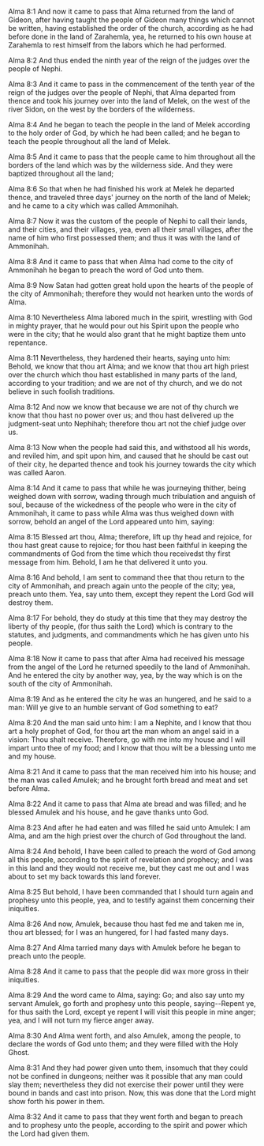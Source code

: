 Alma 8:1 And now it came to pass that Alma returned from the land of
Gideon, after having taught the people of Gideon many things which
cannot be written, having established the order of the church, according
as he had before done in the land of Zarahemla, yea, he returned to his
own house at Zarahemla to rest himself from the labors which he had
performed.

Alma 8:2 And thus ended the ninth year of the reign of the judges over
the people of Nephi.

Alma 8:3 And it came to pass in the commencement of the tenth year of
the reign of the judges over the people of Nephi, that Alma departed
from thence and took his journey over into the land of Melek, on the
west of the river Sidon, on the west by the borders of the wilderness.

Alma 8:4 And he began to teach the people in the land of Melek according
to the holy order of God, by which he had been called; and he began to
teach the people throughout all the land of Melek.

Alma 8:5 And it came to pass that the people came to him throughout all
the borders of the land which was by the wilderness side. And they were
baptized throughout all the land;

Alma 8:6 So that when he had finished his work at Melek he departed
thence, and traveled three days' journey on the north of the land of
Melek; and he came to a city which was called Ammonihah.

Alma 8:7 Now it was the custom of the people of Nephi to call their
lands, and their cities, and their villages, yea, even all their small
villages, after the name of him who first possessed them; and thus it
was with the land of Ammonihah.

Alma 8:8 And it came to pass that when Alma had come to the city of
Ammonihah he began to preach the word of God unto them.

Alma 8:9 Now Satan had gotten great hold upon the hearts of the people
of the city of Ammonihah; therefore they would not hearken unto the
words of Alma.

Alma 8:10 Nevertheless Alma labored much in the spirit, wrestling with
God in mighty prayer, that he would pour out his Spirit upon the people
who were in the city; that he would also grant that he might baptize
them unto repentance.

Alma 8:11 Nevertheless, they hardened their hearts, saying unto him:
Behold, we know that thou art Alma; and we know that thou art high
priest over the church which thou hast established in many parts of the
land, according to your tradition; and we are not of thy church, and we
do not believe in such foolish traditions.

Alma 8:12 And now we know that because we are not of thy church we know
that thou hast no power over us; and thou hast delivered up the
judgment-seat unto Nephihah; therefore thou art not the chief judge over
us.

Alma 8:13 Now when the people had said this, and withstood all his
words, and reviled him, and spit upon him, and caused that he should be
cast out of their city, he departed thence and took his journey towards
the city which was called Aaron.

Alma 8:14 And it came to pass that while he was journeying thither,
being weighed down with sorrow, wading through much tribulation and
anguish of soul, because of the wickedness of the people who were in the
city of Ammonihah, it came to pass while Alma was thus weighed down with
sorrow, behold an angel of the Lord appeared unto him, saying:

Alma 8:15 Blessed art thou, Alma; therefore, lift up thy head and
rejoice, for thou hast great cause to rejoice; for thou hast been
faithful in keeping the commandments of God from the time which thou
receivedst thy first message from him. Behold, I am he that delivered it
unto you.

Alma 8:16 And behold, I am sent to command thee that thou return to the
city of Ammonihah, and preach again unto the people of the city; yea,
preach unto them. Yea, say unto them, except they repent the Lord God
will destroy them.

Alma 8:17 For behold, they do study at this time that they may destroy
the liberty of thy people, (for thus saith the Lord) which is contrary
to the statutes, and judgments, and commandments which he has given unto
his people.

Alma 8:18 Now it came to pass that after Alma had received his message
from the angel of the Lord he returned speedily to the land of
Ammonihah. And he entered the city by another way, yea, by the way which
is on the south of the city of Ammonihah.

Alma 8:19 And as he entered the city he was an hungered, and he said to
a man: Will ye give to an humble servant of God something to eat?

Alma 8:20 And the man said unto him: I am a Nephite, and I know that
thou art a holy prophet of God, for thou art the man whom an angel said
in a vision: Thou shalt receive. Therefore, go with me into my house and
I will impart unto thee of my food; and I know that thou wilt be a
blessing unto me and my house.

Alma 8:21 And it came to pass that the man received him into his house;
and the man was called Amulek; and he brought forth bread and meat and
set before Alma.

Alma 8:22 And it came to pass that Alma ate bread and was filled; and he
blessed Amulek and his house, and he gave thanks unto God.

Alma 8:23 And after he had eaten and was filled he said unto Amulek: I
am Alma, and am the high priest over the church of God throughout the
land.

Alma 8:24 And behold, I have been called to preach the word of God among
all this people, according to the spirit of revelation and prophecy; and
I was in this land and they would not receive me, but they cast me out
and I was about to set my back towards this land forever.

Alma 8:25 But behold, I have been commanded that I should turn again and
prophesy unto this people, yea, and to testify against them concerning
their iniquities.

Alma 8:26 And now, Amulek, because thou hast fed me and taken me in,
thou art blessed; for I was an hungered, for I had fasted many days.

Alma 8:27 And Alma tarried many days with Amulek before he began to
preach unto the people.

Alma 8:28 And it came to pass that the people did wax more gross in
their iniquities.

Alma 8:29 And the word came to Alma, saying: Go; and also say unto my
servant Amulek, go forth and prophesy unto this people, saying--Repent
ye, for thus saith the Lord, except ye repent I will visit this people
in mine anger; yea, and I will not turn my fierce anger away.

Alma 8:30 And Alma went forth, and also Amulek, among the people, to
declare the words of God unto them; and they were filled with the Holy
Ghost.

Alma 8:31 And they had power given unto them, insomuch that they could
not be confined in dungeons; neither was it possible that any man could
slay them; nevertheless they did not exercise their power until they
were bound in bands and cast into prison. Now, this was done that the
Lord might show forth his power in them.

Alma 8:32 And it came to pass that they went forth and began to preach
and to prophesy unto the people, according to the spirit and power which
the Lord had given them.
